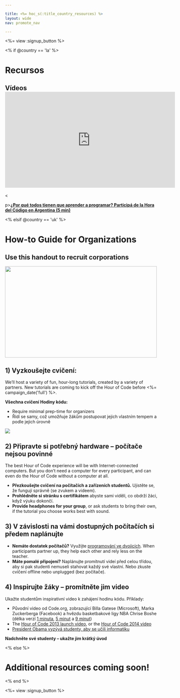 ```yaml
---

title: <%= hoc_s(:title_country_resources) %>
layout: wide
nav: promote_nav

---
```


<%= view :signup_button %>

<% if @country == 'la' %>

# Recursos

## Vídeos <iframe width="560" height="315" src="https://www.youtube.com/embed/HrBh2165KjE" frameborder="0" allowfullscreen></iframe>
<

p>[**¿Por qué todos tienen que aprender a programar? Participá de la Hora del Código en Argentina (5 min)**](https://www.youtube.com/watch?v=HrBh2165KjE)

<% elsif @country == 'uk' %>

# How-to Guide for Organizations

## Use this handout to recruit corporations

[<img width="500" height="300" src="<%= localized_image('/images/corporations.png') %>" />](<%= localized_file('/files/corporations.pdf') %>)

## 1) Vyzkoušejte cvičení:

We’ll host a variety of fun, hour-long tutorials, created by a variety of partners. New tutorials are coming to kick off the Hour of Code before <%= campaign_date('full') %>.

**Všechna cvičení Hodiny kódu:**

  * Require minimal prep-time for organizers
  * Řídí se samy, což umožňuje žákům postupovat jejich vlastním tempem a podle jejich úrovně

[![](https://uk.code.org/images/tutorials.png)](https://uk.code.org/learn)

## 2) Připravte si potřebný hardware – počítače nejsou povinné

The best Hour of Code experience will be with Internet-connected computers. But you don’t need a computer for every participant, and can even do the Hour of Code without a computer at all.

  * **Přezkoušejte cvičení na počítačích a zařízeních studentů.** Ujistěte se, že fungují správně (se zvukem a videem).
  * **Prohlédněte si stránku s certifikátem** abyste sami viděli, co obdrží žáci, když výuku dokončí. 
  * **Provide headphones for your group**, or ask students to bring their own, if the tutorial you choose works best with sound.

## 3) V závislosti na vámi dostupných počítačích si předem naplánujte

  * **Nemáte dostatek počítačů?** Využijte [programování ve dvojicích](http://www.ncwit.org/resources/pair-programming-box-power-collaborative-learning). When participants partner up, they help each other and rely less on the teacher.
  * **Máte pomalé připojení?** Naplánujte promítnutí videí před celou třídou, aby si pak studenti nemuseli stahovat každý své vlastní. Nebo zkuste cvičení offline nebo unplugged (bez počítače).

## 4) Inspirujte žáky – promítněte jim video

Ukažte studentům inspirativní video k zahájení hodinu kódu. Příklady:

  * Původní video od Code.org, zobrazující Billa Gatese (Microsoft), Marka Zuckerberga (Facebook) a hvězdu basketbakové ligy NBA Chrise Boshe (délka verzí [1 minuta](https://www.youtube.com/watch?v=qYZF6oIZtfc), [5 minut](https://www.youtube.com/watch?v=nKIu9yen5nc) a [9 minut](https://www.youtube.com/watch?v=dU1xS07N-FA))
  * The [Hour of Code 2013 launch video](https://www.youtube.com/watch?v=FC5FbmsH4fw), or the [Hour of Code 2014 video](https://www.youtube.com/watch?v=96B5-JGA9EQ)
  * [President Obama vyzývá studenty, aby se učili informatiku](https://www.youtube.com/watch?v=6XvmhE1J9PY)

**Nadchněte své studenty – ukažte jim krátký úvod**

<% else %>

# Additional resources coming soon!

<% end %>

<%= view :signup_button %>